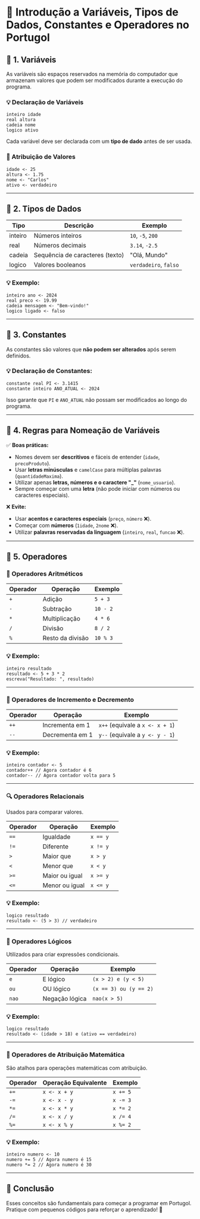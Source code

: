 # 📌 Introdução a Variáveis, Tipos de Dados, Constantes e Operadores no Portugol

## 📌 1. Variáveis

As variáveis são espaços reservados na memória do computador que armazenam valores que podem ser modificados durante a execução do programa.

### 💡 Declaração de Variáveis
```portugol
inteiro idade
real altura
cadeia nome
logico ativo
```
Cada variável deve ser declarada com um **tipo de dado** antes de ser usada.

### 🎯 Atribuição de Valores
```portugol
idade <- 25
altura <- 1.75
nome <- "Carlos"
ativo <- verdadeiro
```

---
## 📌 2. Tipos de Dados

| Tipo     | Descrição                        | Exemplo        |
|----------|----------------------------------|----------------|
| inteiro  | Números inteiros                 | `10`, `-5`, `200`  |
| real     | Números decimais                 | `3.14`, `-2.5` |
| cadeia   | Sequência de caracteres (texto)  | "Olá, Mundo"   |
| logico   | Valores booleanos                | `verdadeiro`, `falso` |


### 💡 Exemplo:
```portugol
inteiro ano <- 2024
real preco <- 19.99
cadeia mensagem <- "Bem-vindo!"
logico ligado <- falso
```

---
## 📌 3. Constantes

As constantes são valores que **não podem ser alterados** após serem definidos.

### 💡 Declaração de Constantes:
```portugol
constante real PI <- 3.1415
constante inteiro ANO_ATUAL <- 2024
```
Isso garante que `PI` e `ANO_ATUAL` não possam ser modificados ao longo do programa.

---
## 📌 4. Regras para Nomeação de Variáveis

✅ **Boas práticas:**
- Nomes devem ser **descritivos** e fáceis de entender (`idade`, `precoProduto`).
- Usar **letras minúsculas** e `camelCase` para múltiplas palavras (`quantidadeMaxima`).
- Utilizar apenas **letras, números e o caractere "_"** (`nome_usuario`).
- Sempre começar com uma **letra** (não pode iniciar com números ou caracteres especiais).

❌ **Evite:**
- Usar **acentos e caracteres especiais** (`preço`, `número` ❌).
- Começar com **números** (`1idade`, `2nome` ❌).
- Utilizar **palavras reservadas da linguagem** (`inteiro`, `real`, `funcao` ❌).

---
## 📌 5. Operadores

### 🔢 Operadores Aritméticos
| Operador | Operação      | Exemplo |
|----------|--------------|---------|
| `+`      | Adição       | `5 + 3` |
| `-`      | Subtração    | `10 - 2` |
| `*`      | Multiplicação | `4 * 6` |
| `/`      | Divisão       | `8 / 2` |
| `%`      | Resto da divisão | `10 % 3` |

### 💡 Exemplo:
```portugol
inteiro resultado
resultado <- 5 + 3 * 2
escreva("Resultado: ", resultado)
```

---
### 🔄 Operadores de Incremento e Decremento
| Operador | Operação | Exemplo |
|----------|---------|---------|
| `++`    | Incrementa em 1 | `x++` (equivale a `x <- x + 1`) |
| `--`    | Decrementa em 1 | `y--` (equivale a `y <- y - 1`) |

### 💡 Exemplo:
```portugol
inteiro contador <- 5
contador++ // Agora contador é 6
contador-- // Agora contador volta para 5
```

---
### 🔍 Operadores Relacionais
Usados para comparar valores.

| Operador | Operação | Exemplo |
|----------|---------|---------|
| `==`    | Igualdade | `x == y` |
| `!=`    | Diferente | `x != y` |
| `>`     | Maior que | `x > y` |
| `<`     | Menor que | `x < y` |
| `>=`    | Maior ou igual | `x >= y` |
| `<=`    | Menor ou igual | `x <= y` |

### 💡 Exemplo:
```portugol
logico resultado
resultado <- (5 > 3) // verdadeiro
```

---
### 🧠 Operadores Lógicos
Utilizados para criar expressões condicionais.

| Operador | Operação | Exemplo |
|----------|---------|---------|
| `e`     | E lógico | `(x > 2) e (y < 5)` |
| `ou`    | OU lógico | `(x == 3) ou (y == 2)` |
| `nao`   | Negação lógica | `nao(x > 5)` |

### 💡 Exemplo:
```portugol
logico resultado
resultado <- (idade > 18) e (ativo == verdadeiro)
```

---
### 📝 Operadores de Atribuição Matemática
São atalhos para operações matemáticas com atribuição.

| Operador | Operação Equivalente | Exemplo |
|----------|----------------------|---------|
| `+=`    | `x <- x + y` | `x += 5` |
| `-=`    | `x <- x - y` | `x -= 3` |
| `*=`    | `x <- x * y` | `x *= 2` |
| `/=`    | `x <- x / y` | `x /= 4` |
| `%=`    | `x <- x % y` | `x %= 2` |

### 💡 Exemplo:
```portugol
inteiro numero <- 10
numero += 5 // Agora numero é 15
numero *= 2 // Agora numero é 30
```

---
## 📌 Conclusão

Esses conceitos são fundamentais para começar a programar em Portugol. Pratique com pequenos códigos para reforçar o aprendizado! 🚀
